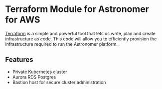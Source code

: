 # Terraform Module for Astronomer for AWS

[Terraform](https://www.terraform.io/) is a simple and powerful tool that lets us write, plan and create infrastructure as code. This code will allow you to efficiently provision the infrastructure required to run the Astronomer platform.

## Features

- Private Kubernetes cluster
- Aurora RDS Postgres
- Bastion host for secure cluster administration
